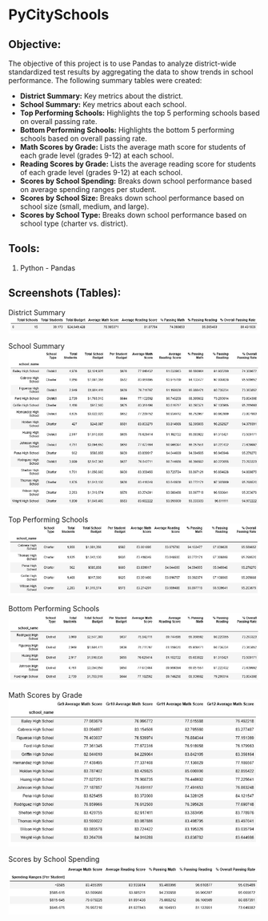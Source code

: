 # PyCitySchools

## **Objective:**
The objective of this project is to use Pandas to analyze district-wide standardized test results by aggregating the data to show trends in school performance. The following summary tables were created: 

* **District Summary:** Key metrics about the district.
* **School Summary:** Key metrics about each school.
* **Top Performing Schools:** Highlights the top 5 performing schools based on overall passing rate.
* **Bottom Performing Schools:** Highlights the bottom 5 performing schools based on overall passing rate.
* **Math Scores by Grade:** Lists the average math score for students of each grade level (grades 9-12) at each school.
* **Reading Scores by Grade:** Lists the average reading score for students of each grade level (grades 9-12) at each school.
* **Scores by School Spending:** Breaks down school performance based on average spending ranges per student.
* **Scores by School Size:** Breaks down school performance based on school size (small, medium, and large).
* **Scores by School Type:** Breaks down school performance based on school type (charter vs. district).

## **Tools:**
1. Python -  Pandas

## **Screenshots (Tables):**
District Summary
![screenshot1.jpg](images/table_screenshot1.JPG)

School Summary
![screenshot2.jpg](images/table_screenshot2.JPG)

Top Performing Schools
![screenshot3.jpg](images/table_screenshot3.JPG)

Bottom Performing Schools
![screenshot4.jpg](images/table_screenshot4.JPG)

Math Scores by Grade
![screenshot5.jpg](images/table_screenshot5.JPG)

Scores by School Spending
![screenshot6.jpg](images/table_screenshot6.JPG)
